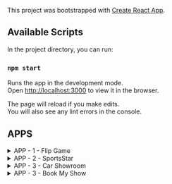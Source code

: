 This project was bootstrapped with [Create React App](https://github.com/facebook/create-react-app).

## Available Scripts

In the project directory, you can run:

### `npm start`

Runs the app in the development mode.<br />
Open [http://localhost:3000](http://localhost:3000) to view it in the browser.

The page will reload if you make edits.<br />
You will also see any lint errors in the console.

## APPS
<details>
  <summary>APP - 1 - Flip Game</summary>
  <br>
  This is a simple game of memory. Always a pair of card is flipped, and if those cards have same images below it, they would vanish. You can choose from a variety of categories to play the game. (Will add more features)<br>
  
  ## Highlights
  <ol>
  <li><b>Multiple options to start the game with</b><br><img width='50%' src='https://github.com/pruvi007/React-Apps/blob/master/readMe_imgs/animal_main.png'/></li>
  <li><b>Playing Screen (Same images gets blacked out)</b><br><img width='50%' src='https://github.com/pruvi007/React-Apps/blob/master/readMe_imgs/animal_2.png'/></li>
  </ol>
 
</details>

<details>
  <summary>APP - 2 - SportsStar</summary>
  <br>
  A simple sports Stars details SPA (single page APP) using React HTTPS module(using axios) and Routing. <br>
  
  ## Highlights
  <ol>
  <li><b>All Players</b><br><img width='50%' src='https://github.com/pruvi007/React-Apps/blob/master/readMe_imgs/Screenshot%20from%202020-07-29%2023-03-00.png'/></li>
  <li><b>Cricket Stars</b><br><img width='50%' src='https://github.com/pruvi007/React-Apps/blob/master/readMe_imgs/Screenshot%20from%202020-07-29%2023-03-03.png'/></li>
  <li><b>FootBall Stars</b><br><img width='50%' src='https://github.com/pruvi007/React-Apps/blob/master/readMe_imgs/Screenshot%20from%202020-07-29%2023-03-06.png'/></li>
  <li><b>Player Details</b><br><img width='50%' src='https://github.com/pruvi007/React-Apps/blob/master/readMe_imgs/Screenshot%20from%202020-07-29%2023-03-14.png'/></li>
  </ol>
 
</details>

<details>
  <summary>APP - 3 - Car Showroom</summary>
  <br>
  A Car Showroom App, with its own Node Server where all the API calls happen. It supports <b>GET, POST, PUT, DELETE</b> operations. Filtering of data based on QueryString is implemented in this App. Some cool animations on API Callback is also present.<br>
  
  ## Highlights
  <ol>
  <li><b>All Cars</b><br><img width='50%' src='https://github.com/pruvi007/React-Apps/blob/master/src/components/CarShowroom/images/cars-1.png'/></li>
  <li><b>Filter - Diesel</b><br><img width='50%' src='https://github.com/pruvi007/React-Apps/blob/master/src/components/CarShowroom/images/cars-2.png'/></li>
  <li><b>Filter - Diesel and Sedan</b><br><img width='50%' src='https://github.com/pruvi007/React-Apps/blob/master/src/components/CarShowroom/images/cars-3.png'/></li>
  <li><b>Filter - Diesel, Sedan, Price</b><br><img width='50%' src='https://github.com/pruvi007/React-Apps/blob/master/src/components/CarShowroom/images/cars-4.png'/></li>
  <li><b>Add Car Page</b><br><img width='50%' src='https://github.com/pruvi007/React-Apps/blob/master/src/components/CarShowroom/images/cars-5.png'/></li>
  <li><b>Loading Screen while API is returning Response</b><br><img width='50%' src='https://github.com/pruvi007/React-Apps/blob/master/src/components/CarShowroom/images/cars-6.png'/></li>
  </ol>
 
</details>

<details>
  <summary>APP - 3 - Book My Show</summary>
  <br>
  A Replica app of the Book My Show Portal. I have used some <b>Movies API's + Seat details API</b>. Its a complete flow where a user can book a seat for a show and get to the <b>payment page</b>. The UI is similar to the original Book My Show App.
  
  ## Highlights
  <ol>
  <li><b>Main Page-1</b><br><img width='50%' src='https://github.com/pruvi007/React-Apps/blob/master/src/components/BookMyShow/images/bms-1.png'/></li>
  <li><b>Main Page-2</b><br><img width='50%' src='https://github.com/pruvi007/React-Apps/blob/master/src/components/BookMyShow/images/bms-2.png'/></li>
  <li><b>Main Page-3</b><br><img width='50%' src='https://github.com/pruvi007/React-Apps/blob/master/src/components/BookMyShow/images/bms-3.png'/></li>
  <li><b>Select Time and Cinema Hall-1</b><br><img width='50%' src='https://github.com/pruvi007/React-Apps/blob/master/src/components/BookMyShow/images/bms-4.png'/></li>
  <li><b>Select Time and Cinema Hall-1</b><br><img width='50%' src='https://github.com/pruvi007/React-Apps/blob/master/src/components/BookMyShow/images/bms-5.png'/></li>
  <li><b>Seat Selection-1 (Greyed out Seats are already booked - recieved from API)</b><br><img width='50%' src='https://github.com/pruvi007/React-Apps/blob/master/src/components/BookMyShow/images/bms-6.png'/></li>
  <li><b>Seat Selection-2</b><br><img width='50%' src='https://github.com/pruvi007/React-Apps/blob/master/src/components/BookMyShow/images/bms-7.png'/></li>
  <li><b>Seat Selection-3</b><br><img width='50%' src='https://github.com/pruvi007/React-Apps/blob/master/src/components/BookMyShow/images/bms-8.png'/></li>
  <li><b>Payment Page</b><br><img width='50%' src='https://github.com/pruvi007/React-Apps/blob/master/src/components/BookMyShow/images/bms-9.png'/></li>
  </ol>
 
</details>



